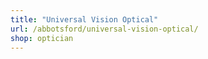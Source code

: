 ```yaml
---
title: "Universal Vision Optical"
url: /abbotsford/universal-vision-optical/
shop: optician
---
```

